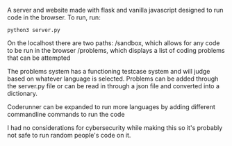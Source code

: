 A server and website made with flask and vanilla javascript designed to run code in the browser.
To run, run:
```
python3 server.py
```
On the localhost there are two paths:
/sandbox, which allows for any code to be run in the browser 
/problems, which displays a list of coding problems that can be attempted

The problems system has a functioning testcase system and will judge based on whatever language is selected. Problems can be added through the server.py file or can be read in through a json file and converted into a dictionary.

Coderunner can be expanded to run more languages by adding different commandline commands to run the code

I had no considerations for cybersecurity while making this so it's probably not safe to run random people's code on it.